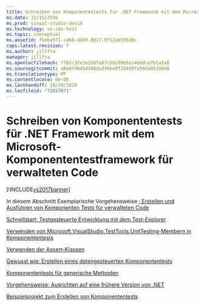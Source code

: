 ```yaml
---
title: Schreiben von Komponententests für .NET Framework mit dem Microsoft-Komponententestframework für verwalteten Code | Microsoft-Dokumentation
ms.date: 11/15/2016
ms.prod: visual-studio-dev14
ms.technology: vs-ide-test
ms.topic: conceptual
ms.assetid: fbeba971-c468-4429-8017-0f12ab55638c
caps.latest.revision: 7
ms.author: jillfra
manager: jillfra
ms.openlocfilehash: 7f02c3fe2e3d8fa67cb8a996ba14dddce7b1a3a8
ms.sourcegitcommit: a8e8f4bd5d508da34bbe9f2d4d9fa94da0539de0
ms.translationtype: MT
ms.contentlocale: de-DE
ms.lasthandoff: 10/19/2019
ms.locfileid: "72657071"
---
```

# <a name="writing-unit-tests-for-the-net-framework-with-the-microsoft-unit-test-framework-for-managed-code"></a>Schreiben von Komponententests für .NET Framework mit dem Microsoft-Komponententestframework für verwalteten Code
[!INCLUDE[vs2017banner](../includes/vs2017banner.md)]

In diesem Abschnitt Exemplarische Vorgehensweise [: Erstellen und Ausführen von Komponenten Tests für verwalteten Code](../test/walkthrough-creating-and-running-unit-tests-for-managed-code.md)

 [Schnellstart: Testgesteuerte Entwicklung mit dem Test-Explorer](../test/quick-start-test-driven-development-with-test-explorer.md)

 [Verwenden von Microsoft.VisualStudio.TestTools.UnitTesting-Membern in Komponententests](../test/using-microsoft-visualstudio-testtools-unittesting-members-in-unit-tests.md)

 [Verwenden der Assert-Klassen](../test/using-the-assert-classes.md)

 [Gewusst wie: Erstellen eines datengesteuerten Komponententests](../test/how-to-create-a-data-driven-unit-test.md)

 [Komponententests für generische Methoden](../test/unit-tests-for-generic-methods.md)

 [Vorgehensweise: Ausrichten auf eine frühere Version von .NET](../test/how-to-configure-unit-tests-to-target-an-earlier-version-of-the-dotnet-framework.md)

 [Beispielprojekt zum Erstellen von Komponententests](../test/sample-project-for-creating-unit-tests.md)

